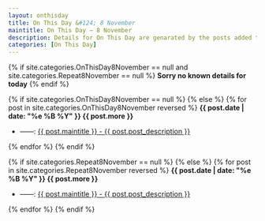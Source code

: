 ```yaml
---
layout: onthisday
title: On This Day &#124; 8 November
maintitle: On This Day — 8 November
description: Details for On This Day are genarated by the posts added to the website so the content is subject to changes/updates over time.
categories: [On This Day]
---
```


{% if site.categories.OnThisDay8November == null and site.categories.Repeat8November == null %}
<strong>Sorry no known details for today</strong>
{% endif %}

{% if site.categories.OnThisDay8November == null %}
{% else %}
{% for post in site.categories.OnThisDay8November reversed %}
<strong>{{ post.date | date: "%e %B %Y" }} {{ post.more }}</strong>
<ul>
<li> ——: <a href="{{ post.url }}">{{ post.maintitle }} - {{ post.post_description }}</a></li>
</ul>
{% endfor %}
{% endif %}

{% if site.categories.Repeat8November == null %}
{% else %}
{% for post in site.categories.Repeat8November reversed %}
<strong>{{ post.date | date: "%e %B %Y" }} {{ post.more }}</strong>
<ul>
<li> ——: <a href="{{ post.url }}">{{ post.maintitle }} - {{ post.post_description }}</a></li>
</ul>
{% endfor %}
{% endif %}
